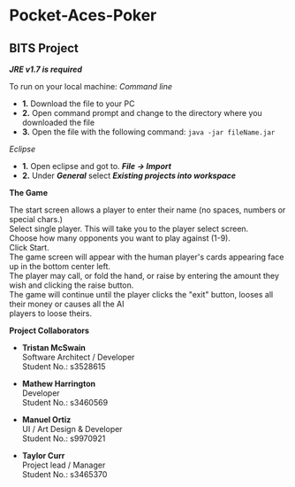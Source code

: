 # Pocket-Aces-Poker
BITS Project
---
***JRE v1.7 is required***
  
To run on your local machine:
*Command line*  
* **1.** Download the file to your PC
* **2.** Open command prompt and change to the directory where you downloaded the file
* **3.** Open the file with the following command:  ```java -jar fileName.jar```
  
*Eclipse*  
* **1.** Open eclipse and got to. ***File -> Import***  
* **2.** Under ***General*** select ***Existing projects into workspace***  

**The Game**
  
The start screen allows a player to enter their name (no spaces, numbers or special chars.)  
Select single player. This will take you to the player select screen.  
Choose how many opponents you want to play against (1-9).  
Click Start.  
The game screen will appear with the human player's cards appearing face up in the bottom center left.  
The player may call, or fold the hand, or raise by entering the amount they wish and clicking the raise button.  
The game will continue until the player clicks the "exit" button, looses all their money or causes all the AI   
players to loose theirs.  

**Project Collaborators**
* **Tristan McSwain**  
Software Architect / Developer  
Student No.: s3528615

* **Mathew Harrington**  
Developer  
Student No.: s3460569

* **Manuel Ortiz**  
UI / Art Design & Developer  
Student No.: s9970921

* **Taylor Curr**  
Project lead / Manager  
Student No.: s3465370

